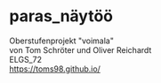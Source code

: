 # paras_näytöö
Oberstufenprojekt "voimala" </br>
von Tom Schröter und Oliver Reichardt </br>
ELGS_72 </br>
https://toms98.github.io/

